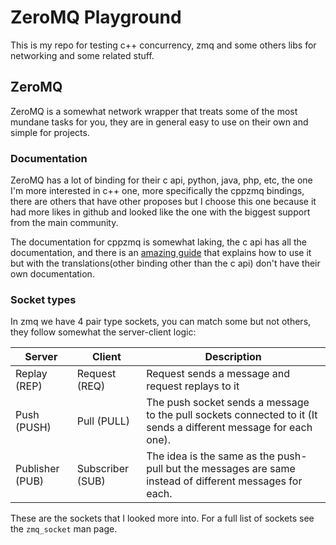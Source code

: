 # ZeroMQ Playground

This is my repo for testing c++ concurrency, zmq and some others libs for networking and some related stuff.

## ZeroMQ
ZeroMQ is a somewhat network wrapper that treats some of the most mundane tasks for you, they are in general easy to use on their own and simple for projects.

### Documentation

ZeroMQ has a lot of binding for their c api, python, java, php, etc, the one I'm more interested in c++ one, more specifically the cppzmq bindings, there are others that have other proposes but I choose this one because it had more likes in github and looked like the one with the biggest support from the main community.

The documentation for cppzmq is somewhat laking, the c api has all the documentation, and there is an [amazing guide](https://zguide.zeromq.org/) that explains how to use it but with the translations(other binding other than the c api) don't have their own documentation.

### Socket types

In zmq we have 4 pair type sockets, you can match some but not others, they follow somewhat the server-client logic:

| Server          | Client           | Description                                                                                                      |
| --------------- | ---------------- | ---------------------------------------------------------------------------------------------------------------- |
| Replay (REP)    | Request (REQ)    | Request sends a message and request replays to it                                                                |
| Push (PUSH)     | Pull (PULL)      | The push socket sends a message to the pull sockets connected to it (It sends a different message for each one). |
| Publisher (PUB) | Subscriber (SUB) | The idea is the same as the push-pull but the messages are same instead of different messages for each.          |

These are the sockets that I looked more into. For a full list of sockets see the `zmq_socket` man page.

